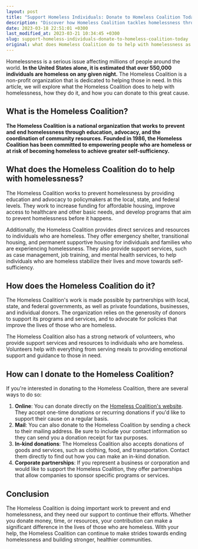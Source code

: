 ```yaml
---
layout: post
title: "Support Homeless Individuals: Donate to Homeless Coalition Today"
description: "Discover how Homeless Coalition tackles homelessness through their charitable efforts and learn how you can donate to support their cause. Make a difference in someone's life today."
date: 2023-03-18 22:51:01 +0300
last_modified_at: 2023-03-21 10:34:45 +0300
slug: support-homeless-individuals-donate-to-homeless-coalition-today
original: what does Homeless Coalition do to help with homelessness as a charity, how do they do it, how can i donate?
---
```

Homelessness is a serious issue affecting millions of people around the world. **In the United States alone, it is estimated that over 550,000 individuals are homeless on any given night.** The Homeless Coalition is a non-profit organization that is dedicated to helping those in need. In this article, we will explore what the Homeless Coalition does to help with homelessness, how they do it, and how you can donate to this great cause.

## What is the Homeless Coalition?

**The Homeless Coalition is a national organization that works to prevent and end homelessness through education, advocacy, and the coordination of community resources. Founded in 1986, the Homeless Coalition has been committed to empowering people who are homeless or at risk of becoming homeless to achieve greater self-sufficiency.**

## What does the Homeless Coalition do to help with homelessness?

The Homeless Coalition works to prevent homelessness by providing education and advocacy to policymakers at the local, state, and federal levels. They work to increase funding for affordable housing, improve access to healthcare and other basic needs, and develop programs that aim to prevent homelessness before it happens.

Additionally, the Homeless Coalition provides direct services and resources to individuals who are homeless. They offer emergency shelter, transitional housing, and permanent supportive housing for individuals and families who are experiencing homelessness. They also provide support services, such as case management, job training, and mental health services, to help individuals who are homeless stabilize their lives and move towards self-sufficiency.

## How does the Homeless Coalition do it?

The Homeless Coalition's work is made possible by partnerships with local, state, and federal governments, as well as private foundations, businesses, and individual donors. The organization relies on the generosity of donors to support its programs and services, and to advocate for policies that improve the lives of those who are homeless.

The Homeless Coalition also has a strong network of volunteers, who provide support services and resources to individuals who are homeless. Volunteers help with everything from serving meals to providing emotional support and guidance to those in need.

## How can I donate to the Homeless Coalition?

If you're interested in donating to the Homeless Coalition, there are several ways to do so:

1. **Online**: You can donate directly on the [Homeless Coalition's website](https://www.coalitionforthehomeless.org/). They accept one-time donations or recurring donations if you'd like to support their cause on a regular basis.
2. **Mail**: You can also donate to the Homeless Coalition by sending a check to their mailing address. Be sure to include your contact information so they can send you a donation receipt for tax purposes.
3. **In-kind donations**: The Homeless Coalition also accepts donations of goods and services, such as clothing, food, and transportation. Contact them directly to find out how you can make an in-kind donation.
4. **Corporate partnerships**: If you represent a business or corporation and would like to support the Homeless Coalition, they offer partnerships that allow companies to sponsor specific programs or services.

## Conclusion

The Homeless Coalition is doing important work to prevent and end homelessness, and they need our support to continue their efforts. Whether you donate money, time, or resources, your contribution can make a significant difference in the lives of those who are homeless. With your help, the Homeless Coalition can continue to make strides towards ending homelessness and building stronger, healthier communities.